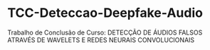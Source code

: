# TCC-Deteccao-Deepfake-Audio
Trabalho de Conclusão de Curso:  DETECÇÃO DE ÁUDIOS FALSOS ATRAVÉS DE WAVELETS E REDES NEURAIS CONVOLUCIONAIS
